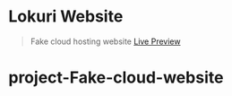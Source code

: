 # Lokuri Website


> Fake cloud hosting website [Live Preview](https://zen-carson-c10c9f.netlify.app)
# project-Fake-cloud-website
